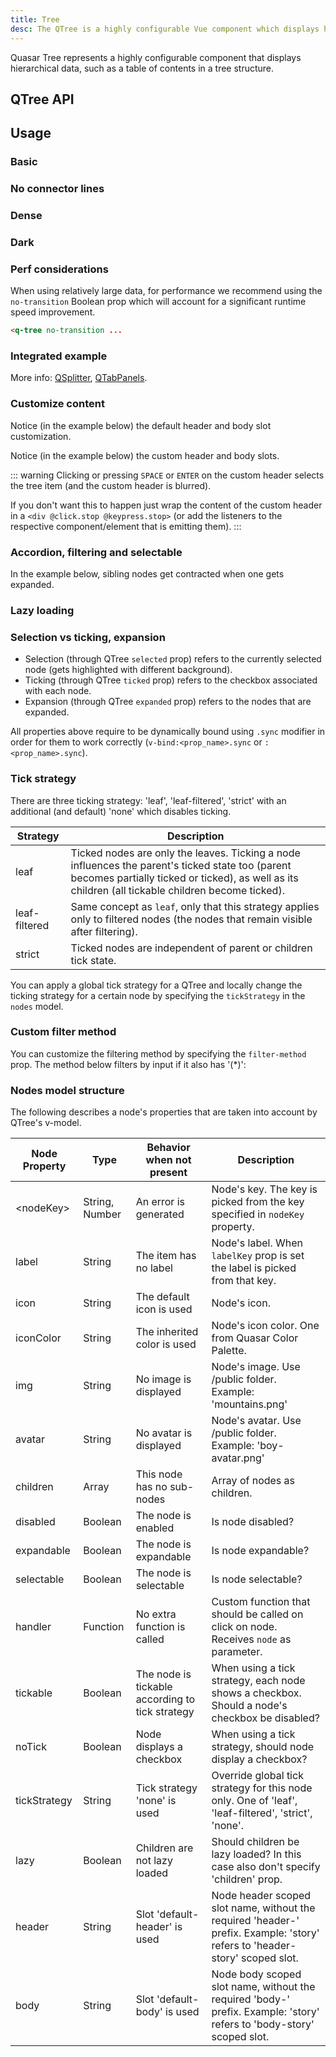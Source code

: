 ```yaml
---
title: Tree
desc: The QTree is a highly configurable Vue component which displays hierarchical data, such as a table of contents in a tree structure.
---
```

Quasar Tree represents a highly configurable component that displays hierarchical data, such as a table of contents in a tree structure.

## QTree API
<doc-api file="QTree" />

## Usage

### Basic

<doc-example title="Basic" file="QTree/Basic" />

### No connector lines <q-badge align="top" color="brand-primary" label="v1.5.10+" />

<doc-example title="No connectors" file="QTree/NoConnectors" />

### Dense <q-badge align="top" color="brand-primary" label="v1.17+" />

<doc-example title="Dense" file="QTree/DenseTree" />

### Dark

<doc-example title="Dark" file="QTree/Dark" dark />

### Perf considerations <q-badge align="top" color="brand-primary" label="v1.21.1+" />
When using relatively large data, for performance we recommend using the `no-transition` Boolean prop which will account for a significant runtime speed improvement.

```html
<q-tree no-transition ...
```

### Integrated example

<doc-example title="With QSplitter and QTabPanels" file="QTree/Splitter" />

More info: [QSplitter](/vue-components/splitter), [QTabPanels](/vue-components/tab-panels).

### Customize content

Notice (in the example below) the default header and body slot customization.

<doc-example title="Default header and body slots" file="QTree/SlotsDefault" />

Notice (in the example below) the custom header and body slots.

<doc-example title="Customizing nodes" file="QTree/SlotsCustomized" />

::: warning
Clicking or pressing `SPACE` or `ENTER` on the custom header selects the tree item (and the custom header is blurred).

If you don't want this to happen just wrap the content of the custom header in a `<div @click.stop @keypress.stop>` (or add the listeners to the respective component/element that is emitting them).
:::

### Accordion, filtering and selectable

In the example below, sibling nodes get contracted when one gets expanded.

<doc-example title="Accordion mode" file="QTree/Accordion" />

<doc-example title="Filtering nodes" file="QTree/FilterDefault" />

<doc-example title="Selectable nodes" file="QTree/Selectable" />

### Lazy loading

<doc-example title="Lazy loading nodes" file="QTree/LazyLoad" />

### Selection vs ticking, expansion
* Selection (through QTree `selected` prop) refers to the currently selected node (gets highlighted with different background).
* Ticking (through QTree `ticked` prop) refers to the checkbox associated with each node.
* Expansion (through QTree `expanded` prop) refers to the nodes that are expanded.

All properties above require to be dynamically bound using `.sync` modifier in order for them to work correctly (`v-bind:<prop_name>.sync` or `:<prop_name>.sync`).
<doc-example title="Syncing node properties" file="QTree/Sync" />

### Tick strategy
There are three ticking strategy: 'leaf', 'leaf-filtered', 'strict' with an additional (and default) 'none' which disables ticking.

| Strategy | Description |
| --- | --- |
| leaf | Ticked nodes are only the leaves. Ticking a node influences the parent's ticked state too (parent becomes partially ticked or ticked), as well as its children (all tickable children become ticked). |
| leaf-filtered | Same concept as `leaf`, only that this strategy applies only to filtered nodes (the nodes that remain visible after filtering). |
| strict | Ticked nodes are independent of parent or children tick state. |

You can apply a global tick strategy for a QTree and locally change the ticking strategy for a certain node by specifying the `tickStrategy` in the `nodes` model.

<doc-example title="Tick strategy" file="QTree/TickStrategy" />

### Custom filter method
You can customize the filtering method by specifying the `filter-method` prop. The method below filters by input if it also has '(*)':

<doc-example title="Custom filter" file="QTree/FilterCustom" />

### Nodes model structure
The following describes a node's properties that are taken into account by QTree's v-model.

| Node Property | Type | Behavior when not present | Description |
| --- | --- | --- | --- |
| \<nodeKey\> | String, Number | An error is generated | Node's key. The key is picked from the key specified in `nodeKey` property. |
| label | String | The item has no label | Node's label. When `labelKey` prop is set the label is picked from that key. |
| icon | String | The default icon is used | Node's icon. |
| iconColor | String | The inherited color is used | Node's icon color. One from Quasar Color Palette. |
| img | String | No image is displayed | Node's image. Use /public folder. Example: 'mountains.png' |
| avatar | String | No avatar is displayed | Node's avatar. Use /public folder. Example: 'boy-avatar.png' |
| children | Array | This node has no sub-nodes | Array of nodes as children. |
| disabled | Boolean | The node is enabled | Is node disabled? |
| expandable | Boolean | The node is expandable | Is node expandable? |
| selectable | Boolean | The node is selectable | Is node selectable? |
| handler | Function | No extra function is called | Custom function that should be called on click on node. Receives `node` as parameter. |
| tickable | Boolean | The node is tickable according to tick strategy | When using a tick strategy, each node shows a checkbox. Should a node's checkbox be disabled? |
| noTick | Boolean | Node displays a checkbox | When using a tick strategy, should node display a checkbox? |
| tickStrategy | String | Tick strategy 'none' is used | Override global tick strategy for this node only. One of 'leaf', 'leaf-filtered', 'strict', 'none'. |
| lazy | Boolean | Children are not lazy loaded | Should children be lazy loaded? In this case also don't specify 'children' prop. |
| header | String | Slot 'default-header' is used | Node header scoped slot name, without the required 'header-' prefix. Example: 'story' refers to 'header-story' scoped slot. |
| body | String | Slot 'default-body' is used | Node body scoped slot name, without the required 'body-' prefix. Example: 'story' refers to 'body-story' scoped slot. |
